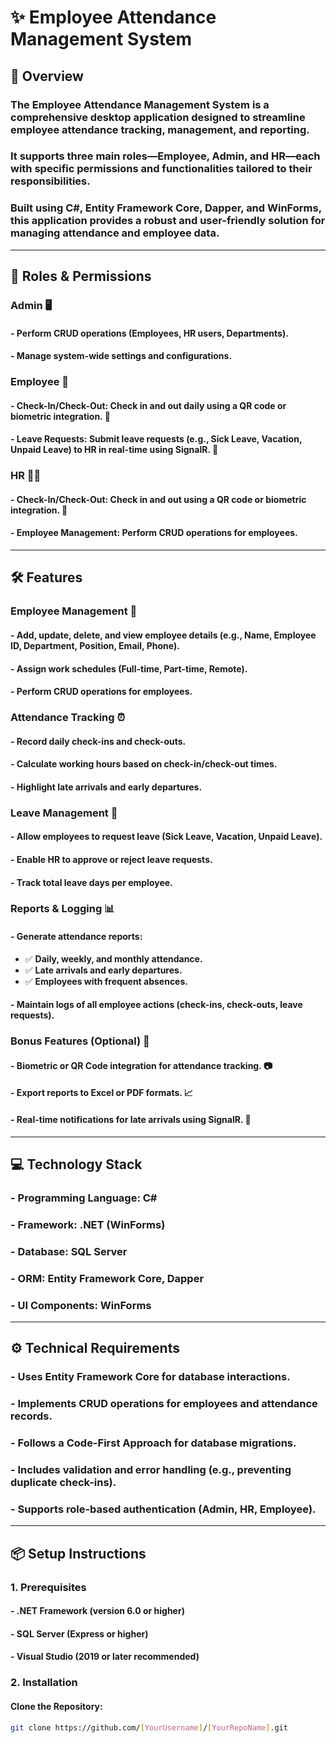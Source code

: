 # ✨ Employee Attendance Management System  

## 📌 Overview  
### The Employee Attendance Management System is a comprehensive desktop application designed to streamline employee attendance tracking, management, and reporting.  
### It supports three main roles—**Employee, Admin, and HR**—each with specific permissions and functionalities tailored to their responsibilities.  
### Built using **C#, Entity Framework Core, Dapper, and WinForms**, this application provides a robust and user-friendly solution for managing attendance and employee data.  

---

## 👥 Roles & Permissions  

### **Admin 🖥️**  
#### - Perform CRUD operations (Employees, HR users, Departments).  
#### - Manage system-wide settings and configurations.  

### **Employee 👤**  
#### - Check-In/Check-Out: Check in and out daily using a QR code or biometric integration. 📱  
#### - Leave Requests: Submit leave requests (e.g., Sick Leave, Vacation, Unpaid Leave) to HR in real-time using SignalR. 📅  

### **HR 🧑‍💼**  
#### - Check-In/Check-Out: Check in and out using a QR code or biometric integration. 📱  
#### - Employee Management: Perform CRUD operations for employees.  

---

## 🛠️ Features  

### **Employee Management 👥**  
#### - Add, update, delete, and view employee details (e.g., Name, Employee ID, Department, Position, Email, Phone).  
#### - Assign work schedules (Full-time, Part-time, Remote).  
#### - Perform CRUD operations for employees.  

### **Attendance Tracking ⏰**  
#### - Record daily check-ins and check-outs.  
#### - Calculate working hours based on check-in/check-out times.  
#### - Highlight late arrivals and early departures.  

### **Leave Management 📅**  
#### - Allow employees to request leave (Sick Leave, Vacation, Unpaid Leave).  
#### - Enable HR to approve or reject leave requests.  
#### - Track total leave days per employee.  

### **Reports & Logging 📊**  
#### - Generate attendance reports:  
  - ✅ **Daily, weekly, and monthly attendance.**  
  - ✅ **Late arrivals and early departures.**  
  - ✅ **Employees with frequent absences.**  
#### - Maintain logs of all employee actions (check-ins, check-outs, leave requests).  

### **Bonus Features (Optional) 🌟**  
#### - Biometric or QR Code integration for attendance tracking. 📷  
#### - Export reports to Excel or PDF formats. 📈  
#### - Real-time notifications for late arrivals using SignalR. 🔔  

---

## 💻 Technology Stack  

### - **Programming Language:** C#  
### - **Framework:** .NET (WinForms)  
### - **Database:** SQL Server  
### - **ORM:** Entity Framework Core, Dapper  
### - **UI Components:** WinForms  

---

## ⚙️ Technical Requirements  

### - Uses Entity Framework Core for database interactions.  
### - Implements CRUD operations for employees and attendance records.  
### - Follows a Code-First Approach for database migrations.  
### - Includes validation and error handling (e.g., preventing duplicate check-ins).  
### - Supports role-based authentication (Admin, HR, Employee).  

---

## 📦 Setup Instructions  

### **1. Prerequisites**  
#### - .NET Framework (version 6.0 or higher)  
#### - SQL Server (Express or higher)  
#### - Visual Studio (2019 or later recommended)  

### **2. Installation**  

#### **Clone the Repository:**  
```bash
git clone https://github.com/[YourUsername]/[YourRepoName].git
